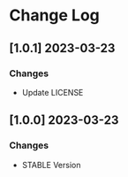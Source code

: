 # Change Log

## [1.0.1] 2023-03-23
### Changes

- Update LICENSE

## [1.0.0] 2023-03-23
### Changes

- STABLE Version
